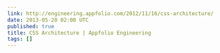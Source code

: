 ```yaml
---
link: http://engineering.appfolio.com/2012/11/16/css-architecture/
date: 2013-05-20 02:08 UTC
published: true
title: CSS Architecture | Appfolio Engineering
tags: []
---
```



